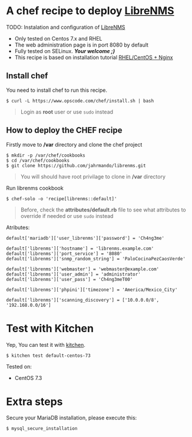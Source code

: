 # A chef recipe to deploy [LibreNMS](http://www.librenms.org/)

TODO: Instalation and configuration of [LibreNMS](http://www.librenms.org/)

- Only tested on Centos 7.x and RHEL
- The web administration page is in port 8080 by default
- Fully tested on SELinux. ___Your welcome ;)___
- This recipe is based on installation tutorial [RHEL/CentOS + Nginx](http://docs.librenms.org/Installation/Installation-CentOS-7-Nginx/)

## Install chef

You need to install chef to run this recipe.

	$ curl -L https://www.opscode.com/chef/install.sh | bash

> Login as __root__ user or use `sudo` instead

## How to deploy the CHEF recipe

Firstly move to **/var** directory and clone the chef project

	$ mkdir -p /var/chef/cookbooks
	$ cd /var/chef/cookbooks
	$ git clone https://github.com/jahrmando/librenms.git

> You will should have root privilage to clone in **/var** directory

Run librenms cookbook

	$ chef-solo -o 'recipe[librenms::default]'

> Before, check the __attributes/default.rb__ file to see what attributes to override
> if needed or use `sudo` instead

Atributes:

	default['mariadb']['user_librenms']['password'] = 'Ch4ng3me'

	default['librenms']['hostname'] = 'librenms.example.com'
	default['librenms']['port_service'] = '8080'
	default['librenms']['snmp_random_string'] = 'PaloCocinaPezCaosVerde'

	default['librenms']['webmaster'] = 'webmaster@example.com'
	default['librenms']['user_admin'] = 'administrator'
	default['librenms']['user_pass'] = 'Ch4ng3meT00'

	default['librenms']['phpini']['timezone'] = 'America/Mexico_City'

	default['librenms']['scanning_discovery'] = ['10.0.0.0/8', '192.168.0.0/16']

# Test with Kitchen

Yep, You can test it with [kitchen](http://kitchen.ci/).

	$ kitchen test default-centos-73

Tested on:

- CentOS 7.3

# Extra steps

Secure your MariaDB installation, please execute this:

	$ mysql_secure_installation
